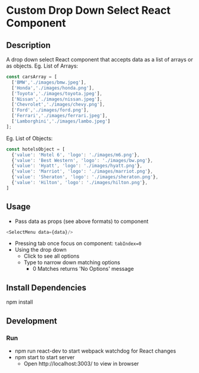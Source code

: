# Custom Drop Down Select React Component

## Description
A drop down select React component that accepts data as a list of arrays or as objects.
Eg. List of Arrays:
```javascript
const carsArray = [
  ['BMW','./images/bmw.jpeg'],
  ['Honda','./images/honda.png'],
  ['Toyota','./images/toyota.jpeg'],
  ['Nissan','./images/nissan.jpeg'],
  ['Chevrolet','./images/chevy.png'],
  ['Ford','./images/ford.png'],
  ['Ferrari','./images/ferrari.jpeg'],
  ['Lamborghini','./images/lambo.jpeg']
];
```
Eg. List of Objects:
```javascript
const hotelsObject = [
  {'value': 'Motel 6', 'logo': './images/m6.png'},
  {'value': 'Best Western', 'logo': './images/bw.png'},
  {'value': 'Hyatt', 'logo': './images/hyatt.png'},
  {'value': 'Marriot', 'logo': './images/marriot.png'},
  {'value': 'Sheraton', 'logo': './images/sheraton.png'},
  {'value': 'Hilton', 'logo': './images/hilton.png'},
]
```

## Usage
* Pass data as props (see above formats) to component
```javascript
<SelectMenu data={data}/>
```
* Pressing tab once focus on component: `tabIndex=0`
* Using the drop down
  * Click to see all options
  * Type to narrow down matching options
    * 0 Matches returns 'No Options' message

## Install Dependencies
npm install

## Development
### Run
* npm run react-dev to start webpack watchdog for React changes
* npm start to start server
  * Open http://localhost:3003/ to view in browser


